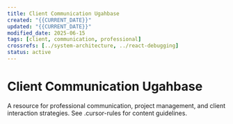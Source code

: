 ```yaml
---
title: Client Communication Ugahbase
created: "{{CURRENT_DATE}}"
updated: "{{CURRENT_DATE}}"
modified_date: 2025-06-15
tags: [client, communication, professional]
crossrefs: [../system-architecture, ../react-debugging]
status: active
---
```


# Client Communication Ugahbase

A resource for professional communication, project management, and client interaction strategies. See .cursor-rules for content guidelines. 